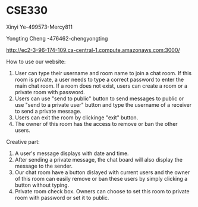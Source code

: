 # CSE330

Xinyi Ye-499573-Mercy811

Yongting Cheng -476462-chengyongting

http://ec2-3-96-174-109.ca-central-1.compute.amazonaws.com:3000/

How to use our website:
1. User can type their username and room name to join a chat room. If this room is private, a user needs to type a correct password to enter the main chat room. If a room does not exist, users can create a room or a private room with password.
2. Users can use "send to public" button to send messages to public or use "send to a private user" button and type the username of a receiver to send a private message.
3. Users can exit the room by clickinge "exit" button.
4. The owner of this room has the access to remove or ban the other users.


Creative part:
1. A user's message displays with date and time.
2. After sending a private message, the chat board will also display the message to the sender.
3. Our chat room have a button dislayed with current users and the owner of this room can easily remove or ban these users by simply clicking a button without typing.
4. Private room check box. Owners can choose to set this room to private room with password or set it to public.
